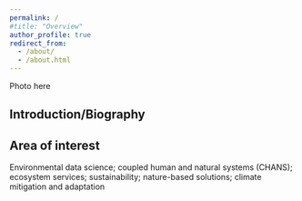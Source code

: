```yaml
---
permalink: /
#title: "Overview"
author_profile: true
redirect_from: 
  - /about/
  - /about.html
---
```

Photo here

## Introduction/Biography

## Area of interest

Environmental data science; coupled human and natural systems (CHANS); ecosystem services; sustainability; nature-based solutions; climate mitigation and adaptation
